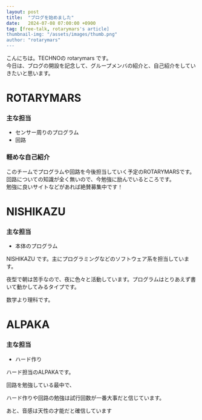 ```yaml
---
layout: post
title:  "ブログを始めました"
date:   2024-07-08 07:00:00 +0900
tag: [free-talk, rotarymars's article]
thumbnail-img: "/assets/images/thumb.png"
author: "rotarymars"
---
```

こんにちは。TECHNOの rotarymars です。<br>
今日は、ブログの開設を記念して、グループメンバの紹介と、自己紹介をしていきたいと思います。

# ROTARYMARS
### 主な担当
- センサー周りのプログラム
- 回路

### 軽めな自己紹介
このチームでプログラムや回路を今後担当していく予定のROTARYMARSです。<br>
回路についての知識が全く無いので、今勉強に励んでいるところです。<br>
勉強に良いサイトなどがあれば絶賛募集中です！

# NISHIKAZU
### 主な担当
- 本体のプログラム

NISHIKAZU です。主にプログラミングなどのソフトウェア系を担当しています。

夜型で朝は苦手なので、夜に色々と活動しています。プログラムはとりあえず書いて動かしてみるタイプです。

数学より理科です。

# ALPAKA

### 主な担当
- ハード作り

ハード担当のALPAKAです。

回路を勉強している最中で、

ハード作りや回路の勉強は試行回数が一番大事だと信じています。

あと、音感は天性の才能だと確信しています
